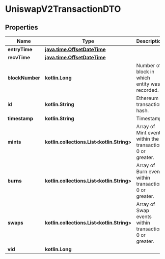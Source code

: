 
# UniswapV2TransactionDTO

## Properties
Name | Type | Description | Notes
------------ | ------------- | ------------- | -------------
**entryTime** | [**java.time.OffsetDateTime**](java.time.OffsetDateTime.md) |  |  [optional]
**recvTime** | [**java.time.OffsetDateTime**](java.time.OffsetDateTime.md) |  |  [optional]
**blockNumber** | **kotlin.Long** | Number of block in which entity was recorded. |  [optional]
**id** | **kotlin.String** | Ethereum transaction hash. |  [optional]
**timestamp** | **kotlin.String** | Timestamp. |  [optional]
**mints** | **kotlin.collections.List&lt;kotlin.String&gt;** | Array of Mint events within the transaction, 0 or greater. |  [optional]
**burns** | **kotlin.collections.List&lt;kotlin.String&gt;** | Array of Burn events within transaction, 0 or greater. |  [optional]
**swaps** | **kotlin.collections.List&lt;kotlin.String&gt;** | Array of Swap events within transaction, 0 or greater. |  [optional]
**vid** | **kotlin.Long** |  |  [optional]



